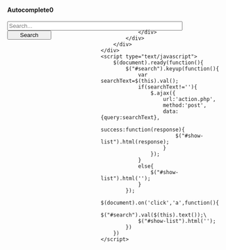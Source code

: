<!DOCTYPE html>
<html lang="en">

<head>
	<meta charset="UTF-8">
	<meta name="author" content="Aniket Khajanchi">
	<meta http-equiv="X-UA-Compatible" content="IE=edge">
	<meta name="viewport" content="width-device-width, initial-scale=1, shrink-to-fit=no">
	<title>Autocomplete</title>
	<!-- Latest compiled and minified CSS -->
<link rel="stylesheet" href="https://maxcdn.bootstrapcdn.com/bootstrap/4.5.0/css/bootstrap.min.css">

<!-- jQuery library -->
<script src="https://ajax.googleapis.com/ajax/libs/jquery/3.5.1/jquery.min.js"></script>

<!-- Popper JS -->
<script src="https://cdnjs.cloudflare.com/ajax/libs/popper.js/1.16.0/umd/popper.min.js"></script>

<!-- Latest compiled JavaScript -->
<script src="https://maxcdn.bootstrapcdn.com/bootstrap/4.5.0/js/bootstrap.min.js"></script>
</head>
<body class="bg-info">
	<div class="container">
		<div class="row">
			<div class="col-md-8 offset-md-2 bg-light p-4 mt-3 rounded">
				<h4 class="text-center">Autocomplete0</h4>
<form action="details.php" method="post" class="form-inline p-3">
	<input type="text" name="search" id="search" class="form-control form-control-lg rounded-0 border-info" placeholder="Search..." style="width:80%;">
	<input type="submit" name="submit" value="Search" class="btn btn-info btn-lg rounded-0" style="width:20%">
</form>
			</div>
			<div class="col-md-5" style="position: relative; margin-left: 215px; margin-top: -38px;">
				<div class="list-group" id="show-list">
					
				</div>
			</div>
		</div>
	</div>
	<script type="text/javascript">
		$(document).ready(function(){
			$("#search").keyup(function(){
				var searchText=$(this).val();
				if(searchText!=''){
					$.ajax({
						url:'action.php',
						method:'post',
						data:{query:searchText},
						success:function(response){
							$("#show-list").html(response);
						}
					});
				}
				else{
					$("#show-list").html('');
				}
			});
			$(document).on('click','a',function(){
				$("#search").val($(this).text());\
				$("#show-list").html('');
			})
		})
	</script>
</body>
</html>
